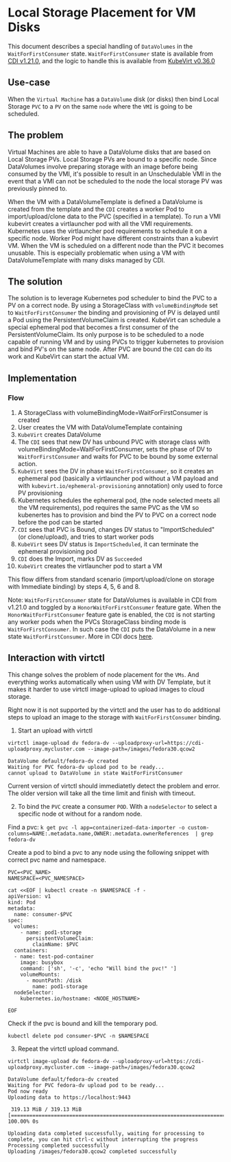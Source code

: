 # Local Storage Placement for VM Disks

This document describes a special handling of `DataVolumes` in the `WaitForFirstConsumer` state. 
`WaitForFirstConsumer` state is available from [CDI v1.21.0](https://github.com/kubevirt/containerized-data-importer/releases/tag/v1.21.0), and the logic to handle this is available from [KubeVirt v0.36.0](https://github.com/kubevirt/kubevirt/releases/tag/v0.36.0)

## Use-case

When the `Virtual Machine` has a `DataVolume` disk (or disks) then bind Local Storage `PVC` to a `PV` on the same `node` where the `VMI` is going to be scheduled.

## The problem

Virtual Machines are able to have a DataVolume disks that are based on Local Storage PVs. Local Storage PVs are bound to a specific node.
Since DataVolumes involve preparing storage with an image before being consumed by the VMI, 
it's possible to result in an Unschedulable VMI in the event that a VMI can not be scheduled to the node the local storage PV was previously pinned to. 

When the VM with a DataVolumeTemplate is defined a DataVolume is created from the template and the `CDI` creates a worker Pod to import/upload/clone data to the PVC (specified in a template).
To run a VMI kubevirt creates a virtlauncher pod with all the VMI requirements. Kubernetes uses the virtlauncher pod requirements to schedule it on a specific node.
Worker Pod might have different constraints than a kubevirt VM. When the VM is scheduled on a different node than the PVC it becomes unusable. 
This is especially problematic when using a VM with DataVolumeTemplate with many disks managed by CDI. 

## The solution

The solution is to leverage Kubernetes pod scheduler to bind the PVC to a PV on a correct node.
By using a StorageClass with `volumeBindingMode` set to `WaitForFirstConsumer` the binding and provisioning of PV is delayed until a Pod using the PersistentVolumeClaim is created. 
KubeVirt can schedule a special ephemeral pod that becomes a first consumer of the PersistentVolumeClaim.
Its only purpose is to be scheduled to a node capable of running VM and by using PVCs to trigger kubernetes to provision and bind PV's on the same node.
After PVC are bound the `CDI` can do its work and KubeVirt can start the actual VM. 
  
## Implementation

### Flow

1. A StorageClass with volumeBindingMode=WaitForFirstConsumer is created
2. User creates the VM with DataVolumeTemplate containing 
3. `KubeVirt` creates DataVolume
4. The `CDI` sees that new DV has unbound PVC with storage class with volumeBindingMode=WaitForFirstConsumer, sets the phase of DV to `WaitForFirstConsumer` and waits for PVC to be bound by some external action. 
5. `KubeVirt` sees the DV in phase `WaitForFirstConsumer`, so it creates an ephemeral pod (basically a virtlauncher pod
without a VM payload and with `kubevirt.io/ephemeral-provisioning` annotation) only used to force PV provisioning 
6. Kubernetes schedules the ephemeral pod, (the node selected meets all the VM requirements), pod requires 
 the same PVC as the VM so kubenertes has to provision and bind the PV to PVC on a correct node before the pod can be started
7. `CDI` sees that PVC is Bound, changes DV status to "ImportScheduled" (or clone/upload), and tries to start worker pods
8. `KubeVirt` sees DV status is `ImportScheduled`, it can terminate the ephemeral provisioning pod
8. `CDI` does the Import, marks DV as `Succeeded`
9. `KubeVirt` creates the virtlauncher pod to start a VM 

This flow differs from standard scenario (import/upload/clone on storage with Immediate binding) by steps 4, 5, 6 and 8. 

Note: 
`WaitForFirstConsumer` state for DataVolumes is available in CDI from v1.21.0 and toggled by a `HonorWaitForFirstConsumer` feature gate. 
When the `HonorWaitForFirstConsumer` feature gate is enabled, the `CDI` is not starting any worker pods when the PVCs StorageClass binding mode is `WaitForFirstConsumer`. In such case the `CDI` puts the DataVolume in a new state `WaitForFirstConsumer`.
More in CDI docs [here](https://github.com/kubevirt/containerized-data-importer/blob/master/doc/waitforfirstconsumer-storage-handling.md).

## Interaction with virtctl

This change solves the problem of node placement for the `VMs`. And everything works automatically when using VM with DV Template, 
but it makes it harder to use virtctl image-upload to upload images to cloud storage.

Right now it is not supported by the virtctl and the user has to do additional steps to upload an image to the storage with `WaitForFirstConsumer` binding.

1. Start an upload with virtctl 
```
virtctl image-upload dv fedora-dv --uploadproxy-url=https://cdi-uploadproxy.mycluster.com --image-path=/images/fedora30.qcow2

DataVolume default/fedora-dv created
Waiting for PVC fedora-dv upload pod to be ready...
cannot upload to DataVolume in state WaitForFirstConsumer
```

Current version of virtctl should immediatetly detect the problem and error. The older version will take all the time limit and finish with timeout.

2. To bind the `PVC` create a consumer `POD`. With a `nodeSelector` to select a specific node ot without for a random node.

Find a pvc:
`k get pvc -l app=containerized-data-importer -o custom-columns=NAME:.metadata.name,OWNER:.metadata.ownerReferences  | grep fedora-dv
`

Create a pod to bind a pvc to any node using the following snippet with correct pvc name and namespace.

```
PVC=<PVC_NAME>
NAMESPACE=<PVC_NAMESPACE>

cat <<EOF | kubectl create -n $NAMESPACE -f -   
apiVersion: v1
kind: Pod
metadata:
  name: consumer-$PVC
spec:
  volumes:
    - name: pod1-storage
      persistentVolumeClaim:
        claimName: $PVC
  containers:
  - name: test-pod-container
    image: busybox
    command: ['sh', '-c', 'echo "Will bind the pvc!" ']
    volumeMounts:
      - mountPath: /disk
        name: pod1-storage
  nodeSelector:
    kubernetes.io/hostname: <NODE_HOSTNAME>

EOF
```

Check if the pvc is bound and kill the temporary pod.
```
kubectl delete pod consumer-$PVC -n $NAMESPACE
```

3. Repeat the virtctl upload command.

```
virtctl image-upload dv fedora-dv --uploadproxy-url=https://cdi-uploadproxy.mycluster.com --image-path=/images/fedora30.qcow2

DataVolume default/fedora-dv created
Waiting for PVC fedora-dv upload pod to be ready...
Pod now ready
Uploading data to https://localhost:9443

 319.13 MiB / 319.13 MiB [================================================================================================================] 100.00% 0s

Uploading data completed successfully, waiting for processing to complete, you can hit ctrl-c without interrupting the progress
Processing completed successfully
Uploading /images/fedora30.qcow2 completed successfully

```
